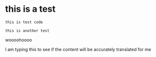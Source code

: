 # this is a test 
```
this is test code
```

`this is another test` 


woooohoooo

I am typing this to see if the content will be accurately translated for me 
